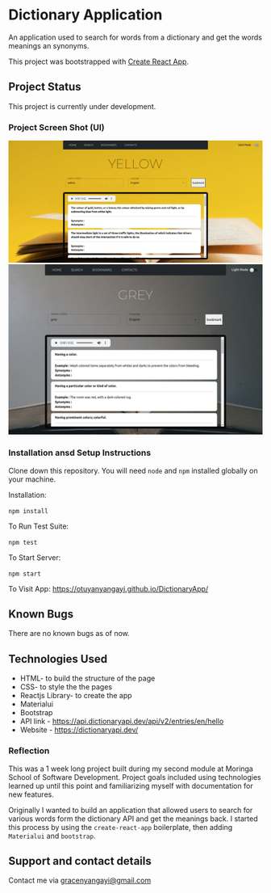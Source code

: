 # Dictionary Application
An application used to search for words from a dictionary and get the words meanings an synonyms.

This project was bootstrapped with [Create React App](https://github.com/facebook/create-react-app).

## Project Status
This project is currently under development.

### Project Screen Shot (UI)
<img src="src/assets/yellowui.png" alt="ui" />
<img src="src/assets/greyui.png" alt="ui" />


### Installation ansd Setup Instructions

Clone down this repository. You will need `node` and `npm` installed globally on your machine.  

Installation:

`npm install`  

To Run Test Suite:  

`npm test`  

To Start Server:

`npm start`  

To Visit App: https://otuyanyangayi.github.io/DictionaryApp/

## Known Bugs
There are no known bugs as of now.

## Technologies Used
* HTML- to build the structure of the page
* CSS- to style the the pages
* Reactjs Library- to create the app
* Materialui
* Bootstrap
* API link - https://api.dictionaryapi.dev/api/v2/entries/en/hello
* Website - https://dictionaryapi.dev/


### Reflection 
This was a 1 week long project built during my second module at Moringa School of Software Development. Project goals included using technologies learned up until this point and familiarizing myself with documentation for new features.

Originally I wanted to build an application that allowed users to search for various words form the dictionary API and get the meanings back.  I started this process by using the `create-react-app` boilerplate, then adding `Materialui` and `bootstrap`.

## Support and contact details
Contact me via gracenyangayi@gmail.com
